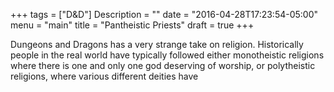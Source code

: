 +++
tags = ["D&D"]
Description = ""
date = "2016-04-28T17:23:54-05:00"
menu = "main"
title = "Pantheistic Priests"
draft = true
+++

Dungeons and Dragons has a very strange take on religion. Historically people in the real world have
typically followed either monotheistic religions where there is one and only one god deserving of 
worship, or polytheistic religions, where various different deities have 


